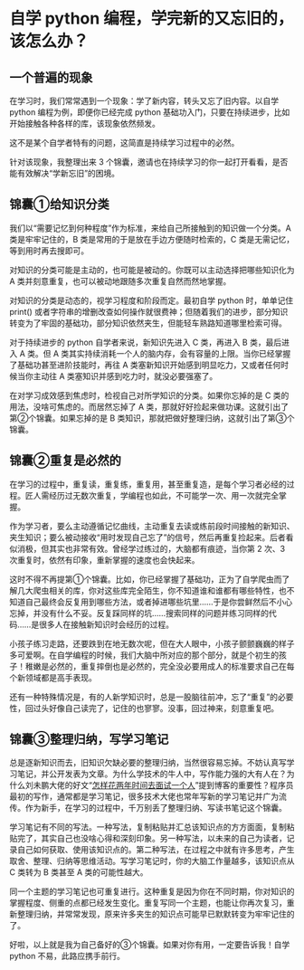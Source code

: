 # 自学 python 编程，学完新的又忘旧的，该怎么办？

## 一个普遍的现象

在学习时，我们常常遇到一个现象：学了新内容，转头又忘了旧内容。以自学 python 编程为例，即便你已经完成 python 基础功入门，只要在持续进步，比如开始接触各种各样的库，该现象依然频发。

这不是某个自学者特有的问题，这简直是持续学习过程中的必然。

针对该现象，我整理出来 3 个锦囊，邀请也在持续学习的你一起打开看看，是否能有效解决“学新忘旧”的困境。

## 锦囊①给知识分类

我们以“需要记忆到何种程度”作为标准，来给自己所接触到的知识做一个分类。A 类是牢牢记住的，B 类是常用的于是放在手边方便随时检索的，C 类是无需记忆，等到用时再去搜即可。

对知识的分类可能是主动的，也可能是被动的。你既可以主动选择把哪些知识化为 A 类并刻意重复，也可以被动地跟随多次重复自然而然地掌握。

对知识的分类是动态的，视学习程度和阶段而定。最初自学 python 时，单单记住 print() 或者字符串的增删改查如何操作就很费神；但随着我们的进步，部分知识转变为了牢固的基础功，部分知识依然夹生，但能轻车熟路知道哪里检索可得。

对于持续进步的 python 自学者来说，新知识先进入 C 类，再进入 B 类，最后进入 A 类。但 A 类其实持续消耗一个人的脑内存，会有容量的上限。当你已经掌握了基础功甚至进阶技能时，再往 A 类塞新知识开始感到明显吃力，又或者任何时候当你主动往 A 类塞知识并感到吃力时，就没必要强塞了。

在对学习成效感到焦虑时，检视自己对所学知识的分类。如果你忘掉的是 C 类的用法，没啥可焦虑的。而居然忘掉了 A 类，那就好好捡起来做功课。这就引出了第②个锦囊。如果忘掉的是 B 类知识，那就把做好整理归纳，这就引出了第③个锦囊。

## 锦囊②重复是必然的

在学习的过程中，重复读，重复练，重复用，甚至重复造，是每个学习者必经的过程。匠人需经历过无数次重复，学编程也如此，不可能学一次、用一次就完全掌握。

作为学习者，要么主动遵循记忆曲线，主动重复去读或练前段时间接触的新知识、夹生知识；要么被动接收“用时发现自己忘了”的信号，然后再重复捡起来。后者看似消极，但其实也非常有效。曾经学过练过的，大脑都有痕迹，当你第 2 次、3 次重复时，依然有印象，重新掌握的速度也会快起来。

这时不得不再提第①个锦囊。比如，你已经掌握了基础功，正为了自学爬虫而了解几大爬虫相关的库，你对这些库完全陌生，你不知道谁和谁都有哪些特性，也不知道自己最终会反复用到哪些方法，或者掉进哪些坑里……于是你尝鲜然后不小心忘掉，并没有什么不妥。反复踩同样的坑……搜索同样的问题并练习同样的代码……是很多人在接触新知识时会经历的过程。

小孩子练习走路，还要跌到在地无数次呢，但在大人眼中，小孩子颤颤巍巍的样子多可爱啊。在自学编程的时候，我们大脑中所对应的那个部分，就是个初生的孩子！稚嫩是必然的，重复摔倒也是必然的，完全没必要用成人的标准要求自己在每个新领域都是高手表现。

还有一种特殊情况是，有的人新学知识时，总是一股脑往前冲，忘了“重复”的必要性，回过头好像自己读完了，记住的也寥寥。没事，回过神来，刻意重复吧。

## 锦囊③整理归纳，写学习笔记

总是逐新知识而去，旧知识欠缺必要的整理归纳，当然很容易忘掉。不妨认真写学习笔记，并公开发表为文章。为什么学技术的牛人中，写作能力强的大有人在？为什么刘未鹏大佬的好文“[怎样花两年时间去面试一个人](http://mindhacks.cn/2011/11/04/how-to-interview-a-person-for-two-years/)”提到博客的重要性？程序员最初的写作，通常都是学习笔记，很多技术大佬也常年写新的学习笔记并广为流传。作为新手，在学习的过程中，千万别丢了整理归纳、写读书笔记这个锦囊。

学习笔记有不同的写法。一种写法，复制粘贴并汇总该知识点的方方面面，复制粘贴完了，其实自己也没啥心得和深刻印象。另一种写法，以未来的自己为读者，记录自己如何获取、使用该知识点的。第二种写法，在过程之中就有许多思考，产生取舍、整理、归纳等思维活动。写学习笔记时，你的大脑工作量越多，该知识点从 C 类转为 B 类甚至 A 类的可能性越大。

同一个主题的学习笔记也可重复进行。这种重复是因为你在不同时期，你对知识的掌握程度、侧重的点都已经发生变化。重复写同一个主题，也能让你再次复习，重新整理归纳，并常常发现，原来许多夹生的知识点可能早已默默转变为牢牢记住的了。

好啦，以上就是我为自己备好的③个锦囊。如果对你有用，一定要告诉我！自学 python 不易，此路应携手前行。

